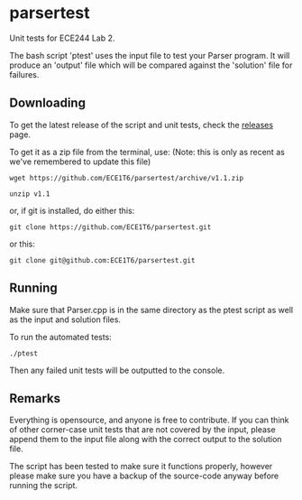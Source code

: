 parsertest
==========

Unit tests for ECE244 Lab 2.

The bash script 'ptest' uses the input file to test your Parser program.
It will produce an 'output' file which will be compared against the 'solution' file for failures.

Downloading
-----------

To get the latest release of the script and unit tests, check the [releases]("https://github.com/ECE1T6/parsertest/releases") page.

To get it as a zip file from the terminal, use:  (Note: this is only as recent as we've remembered to update this file)

    wget https://github.com/ECE1T6/parsertest/archive/v1.1.zip

    unzip v1.1

or, if git is installed, do either this:

	git clone https://github.com/ECE1T6/parsertest.git

or this:

	git clone git@github.com:ECE1T6/parsertest.git

Running
-------

Make sure that Parser.cpp is in the same directory as the ptest script as well as the input and solution files.

To run the automated tests:

	./ptest

Then any failed unit tests will be outputted to the console.

Remarks
-------

Everything is opensource, and anyone is free to contribute. If you can think of other corner-case unit tests
that are not covered by the input, please append them to the input file along with the correct output to the solution file.

The script has been tested to make sure it functions properly, however please make sure you have a backup of the source-code anyway before running the script.


